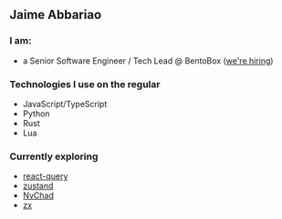 ## Jaime Abbariao

### I am:

* a Senior Software Engineer / Tech Lead @ BentoBox ([we're hiring](https://getbento.com/careers/))

### Technologies I use on the regular

* JavaScript/TypeScript
* Python
* Rust
* Lua

### Currently exploring

* [react-query](https://react-query.tanstack.com/)
* [zustand](https://github.com/pmndrs/zustand)
* [NvChad](https://github.com/NvChad/NvChad)
* [zx](https://github.com/google/zx)
